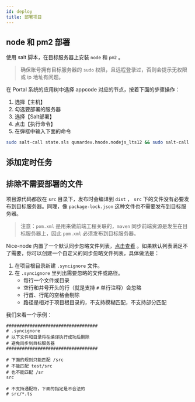 ```yaml
---
id: deploy
title: 部署项目
---
```


## node 和 pm2 部署
使用 salt 脚本，在目标服务器上安装 `node` 和 `pm2` 。

>确保账号拥有目标服务器的 `sudo` 权限，且远程登录过，否则会提示无权限或 ip 地址有问题。

在 Portal 系统的应用树中选择 appcode 对应的节点，按着下面的步骤操作：
1. 选择【主机】
1. 勾选要部署的服务器
1. 选择【Salt部署】
1. 点击【执行命令】
1. 在弹框中输入下面的命令

```sh
sudo salt-call state.sls qunardev.hnode.nodejs_lts12 && sudo salt-call state.sls qunardev.hnode.pm2_v4 && sudo pm2 startup
```

## 添加定时任务

## 排除不需要部署的文件
项目源代码都放在 `src` 目录下，发布时会编译到 `dist` ， `src` 下的文件没有必要发布到目标服务器。同理，像 `package-lock.json` 这种文件也不需要发布到目标服务器。

>注意：`pom.xml` 是用来做前端工程关联的，`maven` 同步前端资源是发生在目标服务器上，因此 `pom.xml` 必须发布到目标服务器。

Nice-node 内置了一个默认同步忽略文件列表，[点击查看](https://github.com/zhongzhi107/nice-node/blob/master/packages/nice-node/.syncignore) 。如果默认列表满足不了需要，你可以创建一个自定义的同步忽略文件列表，具体做法是：
1. 在项目根目录新建 `.syncignore` 文件。
1. 在 `.syncignore` 里列出需要忽略的文件或路径。
    - 每行一个文件或目录
    - 空行和井号开头的行（就是支持 `#` 单行注释）会忽略
    - 行首、行尾的空格会剔除
    - 路径是相对于项目根目录的，不支持模糊匹配，不支持部分匹配

我们来看一个示例：
```
###################################
# .syncignore
# 以下文件和目录将在编译执行成功后删除
# 避免同步到目标服务器
###################################

# 下面的规则只能匹配 /src
# 不能匹配 test/src
# 也不能匹配 /sr
src

# 不支持通配符，下面的指定是不合法的
# src/*.ts
```
